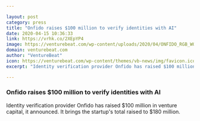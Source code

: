 ```yaml
---

layout: post
category: press
title: "Onfido raises $100 million to verify identities with AI"
date: 2020-04-15 10:36:33
link: https://vrhk.co/2XEpYP4
image: https://venturebeat.com/wp-content/uploads/2020/04/ONFIDO_RGB_WORDMARK_BLUE-e1586551350126.png?w=1200&strip=all
domain: venturebeat.com
author: "VentureBeat"
icon: https://venturebeat.com/wp-content/themes/vb-news/img/favicon.ico
excerpt: "Identity verification provider Onfido has raised $100 million in venture capital, it announced. It brings the startup's total raised to $180 million."

---
```


### Onfido raises $100 million to verify identities with AI

Identity verification provider Onfido has raised $100 million in venture capital, it announced. It brings the startup's total raised to $180 million.